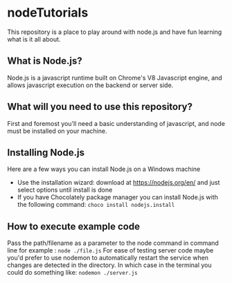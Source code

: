# nodeTutorials

This repository is a place to play around with node.js and have fun learning what is it all about.

## What is Node.js?

Node.js is a javascript runtime built on Chrome's V8 Javascript engine, and allows javascript execution on the backend or server side.

## What will you need to use this repository?

First and foremost you'll need a basic understanding of javascript, and node must be installed on your machine.

## Installing Node.js

Here are a few ways you can install Node.js on a Windows machine

- Use the installation wizard: download at <https://nodejs.org/en/> and just select options until install is done
- If you have Chocolately package manager you can install Node.js with the following command: ```choco install nodejs.install```

## How to execute example code

Pass the path/filename as a parameter to the node command in command line for example : ```node ./file.js```
For ease of testing server code maybe you'd prefer to use nodemon to automatically restart the service when
changes are detected in the directory. In which case in the terminal you could do something like: ```nodemon ./server.js```

